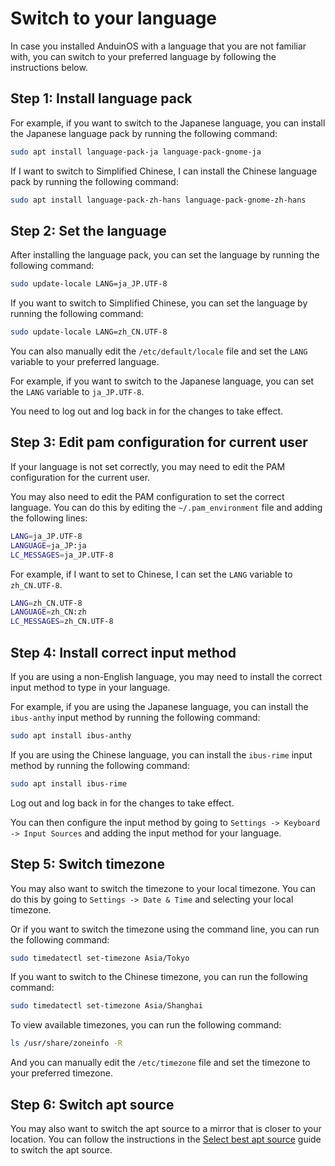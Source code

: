 # Switch to your language

In case you installed AnduinOS with a language that you are not familiar with, you can switch to your preferred language by following the instructions below.

## Step 1: Install language pack

For example, if you want to switch to the Japanese language, you can install the Japanese language pack by running the following command:

```bash title="Install Japanese language pack"
sudo apt install language-pack-ja language-pack-gnome-ja
```

If I want to switch to Simplified Chinese, I can install the Chinese language pack by running the following command:

```bash title="Install Chinese language pack"
sudo apt install language-pack-zh-hans language-pack-gnome-zh-hans
```

## Step 2: Set the language

After installing the language pack, you can set the language by running the following command:

```bash title="Set Japanese language"
sudo update-locale LANG=ja_JP.UTF-8
```

If you want to switch to Simplified Chinese, you can set the language by running the following command:

```bash title="Set Chinese language"
sudo update-locale LANG=zh_CN.UTF-8
```

You can also manually edit the `/etc/default/locale` file and set the `LANG` variable to your preferred language.

For example, if you want to switch to the Japanese language, you can set the `LANG` variable to `ja_JP.UTF-8`.

You need to log out and log back in for the changes to take effect.

## Step 3: Edit pam configuration for current user

If your language is not set correctly, you may need to edit the PAM configuration for the current user.

You may also need to edit the PAM configuration to set the correct language. You can do this by editing the `~/.pam_environment` file and adding the following lines:

```bash title="~/.pam_environment to set Japanese"
LANG=ja_JP.UTF-8
LANGUAGE=ja_JP:ja
LC_MESSAGES=ja_JP.UTF-8
```

For example, if I want to set to Chinese, I can set the `LANG` variable to `zh_CN.UTF-8`.

```bash title="~/.pam_environment to set Chinese"
LANG=zh_CN.UTF-8
LANGUAGE=zh_CN:zh
LC_MESSAGES=zh_CN.UTF-8
```

## Step 4: Install correct input method

If you are using a non-English language, you may need to install the correct input method to type in your language.

For example, if you are using the Japanese language, you can install the `ibus-anthy` input method by running the following command:

```bash
sudo apt install ibus-anthy
```

If you are using the Chinese language, you can install the `ibus-rime` input method by running the following command:

```bash
sudo apt install ibus-rime
```

Log out and log back in for the changes to take effect.

You can then configure the input method by going to `Settings -> Keyboard -> Input Sources` and adding the input method for your language.

## Step 5: Switch timezone

You may also want to switch the timezone to your local timezone. You can do this by going to `Settings -> Date & Time` and selecting your local timezone.

Or if you want to switch the timezone using the command line, you can run the following command:

```bash
sudo timedatectl set-timezone Asia/Tokyo
```

If you want to switch to the Chinese timezone, you can run the following command:

```bash
sudo timedatectl set-timezone Asia/Shanghai
```

To view available timezones, you can run the following command:

```bash
ls /usr/share/zoneinfo -R
```

And you can manually edit the `/etc/timezone` file and set the timezone to your preferred timezone.

## Step 6: Switch apt source

You may also want to switch the apt source to a mirror that is closer to your location. You can follow the instructions in the [Select best apt source](./Select-Best-Apt-Source.md) guide to switch the apt source.

